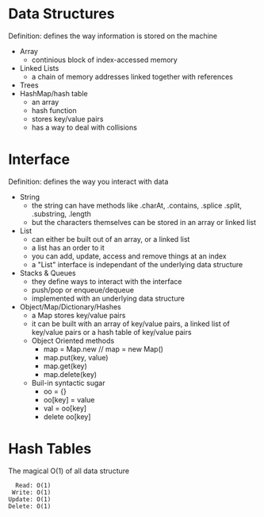 # Data Structures
Definition: defines the way information is stored on the machine

* Array
  * continious block of index-accessed memory
* Linked Lists
  * a chain of memory addresses linked together with
    references
* Trees
* HashMap/hash table
  * an array
  * hash function
  * stores key/value pairs
  * has a way to deal with collisions

# Interface
Definition: defines the way you interact with data
* String
  * the string can have methods like .charAt, .contains, .splice
    .split, .substring, .length
  * but the characters themselves can be stored in an array or linked list
* List
  * can either be built out of an array, or a linked list
  * a list has an order to it
  * you can add, update, access and remove things at an index
  * a "List" interface is independant of the underlying data structure
* Stacks & Queues
  * they define ways to interact with the interface
  * push/pop or enqueue/dequeue
  * implemented with an underlying data structure
* Object/Map/Dictionary/Hashes
  * a Map stores key/value pairs
  * it can be built with an array of key/value pairs, a linked list of
    key/value pairs or a hash table of key/value pairs
  * Object Oriented methods
    * map = Map.new  // map = new Map()
    * map.put(key, value)
    * map.get(key)
    * map.delete(key)
  * Buil-in syntactic sugar
    * oo = {}
    * oo[key] = value
    * val = oo[key]
    * delete oo[key]
   

# Hash Tables
The magical O(1) of all data structure

```
  Read: O(1)
 Write: O(1)
Update: O(1)
Delete: O(1)
```

